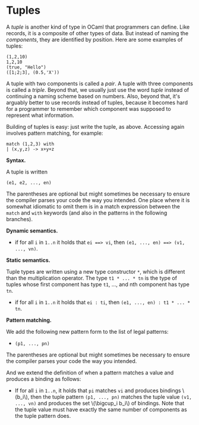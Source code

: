# Tuples

A *tuple* is another kind of type in OCaml that programmers can define.
Like records, it is a composite of other types of data.  But instead of
naming the *components*, they are identified by position.  Here are some
examples of tuples:
```
(1,2,10)
1,2,10
(true, "Hello")
([1;2;3], (0.5,'X'))
```
A tuple with two components is called a *pair*.  A tuple with three
components is called a *triple*.  Beyond that, we usually just use
the word *tuple* instead of continuing a naming scheme based on numbers.
Also, beyond that, it's arguably better to use records instead of tuples,
because it becomes hard for a programmer to remember which component
was supposed to represent what information.

Building of tuples is easy:  just write the tuple, as above.
Accessing again involves pattern matching, for example:
```
match (1,2,3) with
| (x,y,z) -> x+y+z
```

**Syntax.**

A tuple is written
```
(e1, e2, ..., en)
```
The parentheses are optional but might sometimes be necessary
to ensure the compiler parses your code the way you intended.  One place
where it is somewhat idiomatic to omit them is in a match expression
between the `match` and `with` keywords (and also in the patterns
in the following branches).

**Dynamic semantics.**

* if for all `i` in `1..n` it holds that `ei ==> vi`, 
  then `(e1, ..., en) ==> (v1, ..., vn)`.

**Static semantics.**

Tuple types are written using a new type constructor `*`, which is
different than the multiplication operator.  The type `t1 * ... * tn`
is the type of tuples whose first component has type `t1`, ..., and
nth component has type `tn`.

* if for all `i` in `1..n` it holds that `ei : ti`, 
  then `(e1, ..., en) : t1 * ... * tn`.

**Pattern matching.**

We add the following new pattern form to the list of legal patterns:

* `(p1, ..., pn)`

The parentheses are optional but might sometimes be necessary
to ensure the compiler parses your code the way you intended. 

And we extend the definition of when a pattern matches a value and produces
a binding as follows:

* If for all `i` in `1..n`, it holds that `pi` matches `vi` and produces
  bindings \\(b_i\\), then the tuple pattern `(p1, ..., pn)` matches the 
  tuple value `(v1, ..., vn)` and produces the set 
  \\(\bigcup_i b_i\\) of bindings.
  Note that the tuple value must have exactly the same number
  of components as the tuple pattern does.
  